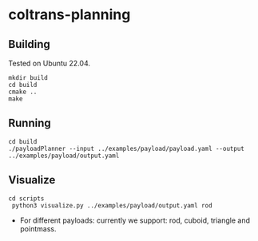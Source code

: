 # coltrans-planning

## Building

Tested on Ubuntu 22.04.

```
mkdir build
cd build
cmake ..
make
```

## Running

```
cd build
./payloadPlanner --input ../examples/payload/payload.yaml --output ../examples/payload/output.yaml
```

## Visualize
```
cd scripts
 python3 visualize.py ../examples/payload/output.yaml rod
```
- For different payloads: currently we support: rod, cuboid, triangle and pointmass. 